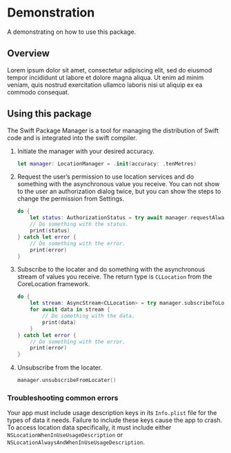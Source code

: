 # Demonstration

A demonstrating on how to use this package.

## Overview

Lorem ipsum dolor sit amet, consectetur adipiscing elit, sed do eiusmod tempor incididunt ut labore et dolore magna aliqua. Ut enim ad minim veniam, quis nostrud exercitation ullamco laboris nisi ut aliquip ex ea commodo consequat.

## Using this package

The Swift Package Manager is a tool for managing the distribution of Swift code and is integrated into the swift compiler.

1. Initiate the manager with your desired accuracy.

	```swift
	let manager: LocationManager = .init(accuracy: .tenMetres)
	```

2. Request the user’s permission to use location services and do something with the asynchronous value you receive. You can not show to the user an authorization dialog twice, but you can show the steps to change the permission from Settings.

	```swift
	do {
        let status: AuthorizationStatus = try await manager.requestAlwaysAuthorization()
        // Do something with the status.
        print(status)
	} catch let error {
        // Do something with the error.
        print(error)
	}
	```

3. Subscribe to the locater and do something with the asynchronous stream of values you receive. The return type is `CLLocation` from the CoreLocation framework.

    ```swift
    do {
        let stream: AsyncStream<CLLocation> = try manager.subscribeToLocater()
        for await data in stream {
            // Do something with the data.
            print(data)
        }
	} catch let error {
        // Do something with the error.
        print(error)
	}
	```

4. Unsubscribe from the locater.

	```swift
	manager.unsubscribeFromLocater()
	```

### Troubleshooting common errors

Your app must include usage description keys in its `Info.plist` file for the types of data it needs. Failure to include these keys cause the app to crash. To access location data specifically, it must include either `NSLocationWhenInUseUsageDescription` or `NSLocationAlwaysAndWhenInUseUsageDescription`.
